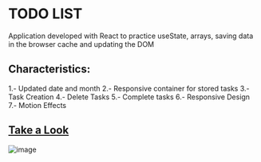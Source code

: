 # TODO LIST
Application developed with React to practice useState, arrays, saving data in the browser cache and updating the DOM

## Characteristics:
1.- Updated date and month
2.- Responsive container for stored tasks
3.- Task Creation
4.- Delete Tasks
5.- Complete tasks
6.- Responsive Design
7.- Motion Effects

## <a href="https://jmcampos.dev/todolist" target="_blanck">Take a Look</a>
![image](https://user-images.githubusercontent.com/108521775/220890308-6aa7b808-ce84-4389-b23a-1926ce4799e2.png)


